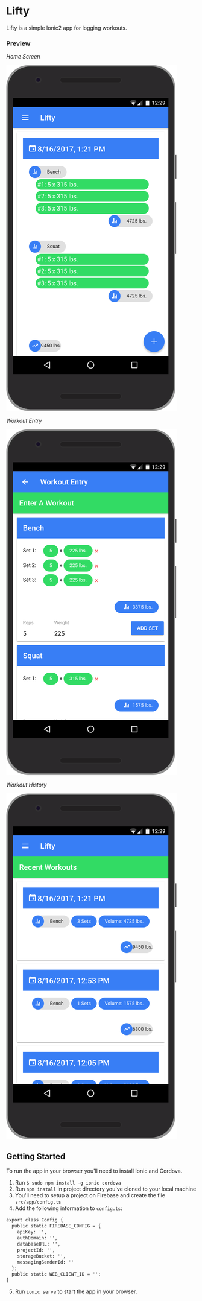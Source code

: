 # Lifty

Lifty is a simple Ionic2 app for logging workouts. 

### Preview

_Home Screen_

![home](/screenshots/home.png)

_Workout Entry_

![workout entry](/screenshots/entry.png)

_Workout History_

![workout history](/screenshots/history.png)

## Getting Started

To run the app in your browser you'll need to install Ionic and Cordova.

1. Run `$ sudo npm install -g ionic cordova`
2. Run `npm install` in project directory you've cloned to your local machine
3. You'll need to setup a project on Firebase and create the file `src/app/config.ts`
4. Add the following information to `config.ts`:

```
export class Config {
  public static FIREBASE_CONFIG = {
    apiKey: '',
    authDomain: '',
    databaseURL: '',
    projectId: '',
    storageBucket: '',
    messagingSenderId: ''
  };
  public static WEB_CLIENT_ID = '';
}
```

5. Run `ionic serve` to start the app in your browser.

